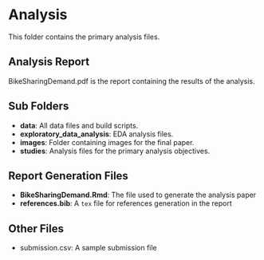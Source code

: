 # Analysis

This folder contains the primary analysis files.

## Analysis Report

BikeSharingDemand.pdf is the report containing the results of the analysis.

## Sub Folders

* **data**: All data files and build scripts.
* **exploratory_data_analysis**: EDA analysis files.
* **images**: Folder containing images for the final paper.
* **studies**: Analysis files for the primary analysis objectives.

## Report Generation Files

* **BikeSharingDemand.Rmd**: The file used to generate the analysis paper
* **references.bib**: A `tex` file for references generation in the report

## Other Files

* submission.csv: A sample submission file